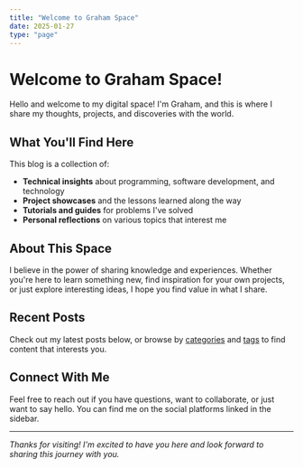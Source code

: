 ```yaml
---
title: "Welcome to Graham Space"
date: 2025-01-27
type: "page"
---
```


# Welcome to Graham Space! 

Hello and welcome to my digital space! I'm Graham, and this is where I share my thoughts, projects, and discoveries with the world.

## What You'll Find Here

This blog is a collection of:

- **Technical insights** about programming, software development, and technology
- **Project showcases** and the lessons learned along the way  
- **Tutorials and guides** for problems I've solved
- **Personal reflections** on various topics that interest me

## About This Space

I believe in the power of sharing knowledge and experiences. Whether you're here to learn something new, find inspiration for your own projects, or just explore interesting ideas, I hope you find value in what I share.

## Recent Posts

Check out my latest posts below, or browse by [categories](/categories/) and [tags](/tags/) to find content that interests you.

## Connect With Me

Feel free to reach out if you have questions, want to collaborate, or just want to say hello. You can find me on the social platforms linked in the sidebar.

---

*Thanks for visiting! I'm excited to have you here and look forward to sharing this journey with you.*
